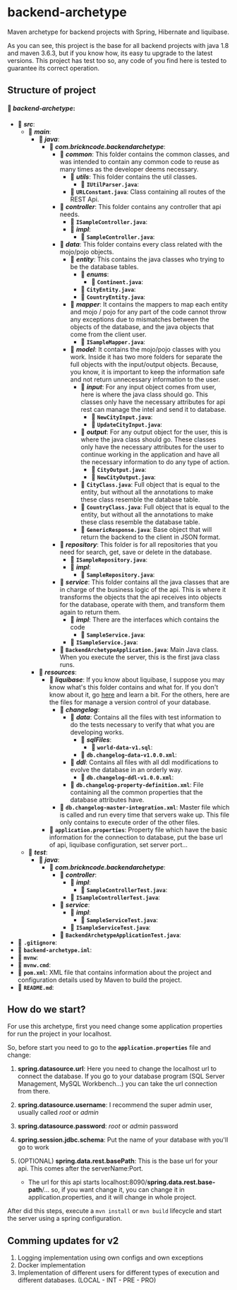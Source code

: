 # backend-archetype
Maven archetype for backend projects with Spring, Hibernate and liquibase.

As you can see, this project is the base for all backend projects with java 1.8 and maven 3.6.3, but if you know how, its easy tu upgrade to the latest versions. This project has test too so, any code of you find here is tested to guarantee its correct operation.

## Structure of project

#### :file_folder: ***backend-archetype***:
* :file_folder: ***src***:
    * :file_folder: ***main***:
        * :file_folder: ***java***:
            * :file_folder: ***com.brickncode.backendarchetype***:
                * :file_folder: ***common***: This folder contains the common classes, and was intended to contain any common code to reuse as many times as the developer deems necessary.
                    * :file_folder: ***utils***: This folder contains the util classes.
                        * :page_facing_up: **`IUtilParser.java`**:
                    * :page_facing_up: **`URLConstant.java`**: Class containing all routes of the REST Api.
                * :file_folder: ***controller***: This folder contains any controller that api needs.
                    * :page_facing_up: **`ISampleController.java`**:
                    * :file_folder: ***impl***:
                      * :page_facing_up: **`SampleController.java`**:
                * :file_folder: ***data***: This folder contains every class related with the mojo/pojo objects.
                    * :file_folder: ***entity***: This contains the java classes who trying to be the database tables.
                        * :file_folder: ***enums***:
                          * :page_facing_up: **`Continent.java`**:
                        * :page_facing_up: **`CityEntity.java`**:
                        * :page_facing_up: **`CountryEntity.java`**:
                    * :file_folder: ***mapper***: It contains the mappers to map each entity and mojo / pojo for any part of the code cannot throw any exceptions due to mismatches between the objects of the database, and the java objects that come from the client user.
                        * :page_facing_up: **`ISampleMapper.java`**:
                    * :file_folder: ***model***: It contains the mojo/pojo classes with you work. Inside it has two more folders for separate the full objects with the input/output objects. Because, you know, it is important to keep the information safe and not return unnecessary information to the user.
                        * :file_folder: ***input***: For any input object comes from user, here is where the java class should go. This classes only have the necessary attributes for api rest can manage the intel and send it to database.
                            * :page_facing_up: **`NewCityInput.java`**:
                            * :page_facing_up: **`UpdateCityInput.java`**:
                        * :file_folder: ***output***: For any output object for the user, this is where the java class should go. These classes only have the necessary attributes for the user to continue working in the application and have all the necessary information to do any type of action.
                            * :page_facing_up: **`CityOutput.java`**:
                            * :page_facing_up: **`NewCityOutput.java`**:
                        * :page_facing_up: **`CityClass.java`**: Full object that is equal to the entity, but without all the annotations to make these class resemble the database table.
                        * :page_facing_up: **`CountryClass.java`**: Full object that is equal to the entity, but without all the annotations to make these class resemble the database table.
                        * :page_facing_up: **`GenericResponse.java`**: Base object that will return the backend to the client in JSON format.
                * :file_folder: ***repository***: This folder is for all repositories that you need for search, get, save or delete in the database.
                    * :page_facing_up: **`ISampleRepository.java`**:
                    * :file_folder: ***impl***:
                      * :page_facing_up: **`SampleRepository.java`**:
                * :file_folder: ***service***: This folder contains all the java classes that are in charge of the business logic of the api. This is where it transforms the objects that the api receives into objects for the database, operate with them, and transform them again to return them.
                    * :file_folder: ***impl***: There are the interfaces which contains the code
                        * :page_facing_up: **`SampleService.java`**:
                    * :page_facing_up: **`ISampleService.java`**:
                * :page_facing_up: **`BackendArchetypeApplication.java`**: Main Java class. When you execute the server, this is the first java class runs.
        * :file_folder: ***resources***:
            * :file_folder: ***liquibase***: If you know about liquibase, I suppose you may know what's this folder contains and what for. If you don't know about it, go [here](https://www.liquibase.org/) and learn a bit. For the others, here are the files for manage a version control of your database.
                * :file_folder: ***changelog***:
                    * :file_folder: ***data***: Contains all the files with test information to do the tests necessary to verify that what you are developing works.
                        * :file_folder: ***sqlFiles***:
                          * :page_facing_up: **`world-data-v1.sql`**:
                        * :page_facing_up: **`db.changelog-data-v1.0.0.xml`**:
                    * :file_folder: ***ddl***: Contains all files with all ddl modifications to evolve the database in an orderly way.
                        * :page_facing_up: **`db.changelog-ddl-v1.0.0.xml`**:
                    * :page_facing_up: **`db.changelog-property-definition.xml`**: File containing all the common properties that the database attributes have.
                * :page_facing_up: **`db.changelog-master-integration.xml`**: Master file which is called and run every time that servers wake up. This file only contains to execute order of the other files.
            * :page_facing_up: **`application.properties`**: Property file which have the basic information for the connection to database, put the base url of api, liquibase configuration, set server port...
    * :file_folder: ***test***:
        * :file_folder: ***java***:
            * :file_folder: ***com.brickncode.backendarchetype***:
                * :file_folder: ***controller***:
                    * :file_folder: ***impl***:
                      * :page_facing_up: **`SampleControllerTest.java`**:
                    * :page_facing_up: **`ISampleControllerTest.java`**:
                * :file_folder: ***service***:
                  * :file_folder: ***impl***:
                      * :page_facing_up: **`SampleServiceTest.java`**:
                  * :page_facing_up: **`ISampleServiceTest.java`**:
                * :page_facing_up: **`BackendArchetypeApplicationTest.java`**:
* :page_facing_up: **`.gitignore`**:
* :page_facing_up: **`backend-archetype.iml`**:
* :page_facing_up: **`mvnw`**:
* :page_facing_up: **`mvnw.cmd`**:
* :page_facing_up: **`pom.xml`**: XML file that contains information about the project and configuration details used by Maven to build the project.
* :page_facing_up: **`README.md`**:

## How do we start?

For use this archetype, first you need change some application properties for run the project in your localhost.

So, before start you need to go to the **`application.properties`** file and change:

1) **spring.datasource.url**: Here you need to change the localhost url to connect the database. If you go to your database program (SQL Server Management, MySQL Workbench...) you can take the url connection from there.

2) **spring.datasource.username**: I recommend the super admin user, usually called *root* or *admin*

3) **spring.datasource.password**: *root* or *admin* password

4) **spring.session.jdbc.schema**: Put the name of your database with you'll go to work

5) (OPTIONAL) **spring.data.rest.basePath**: This is the base url for your api. This comes after the serverName:Port.
    - The url for this api starts localhost:8090/**spring.data.rest.base-path**/... so, if you want change it, you can change it in application.properties, and it will change in whole project.

After did this steps, execute a `mvn install` or `mvn build` lifecycle and start the server using a spring configuration.



## Comming updates for v2

1) Logging implementation using own configs and own exceptions
2) Docker implementation
3) Implementation of different users for different types of execution and different databases. (LOCAL - INT - PRE - PRO)
